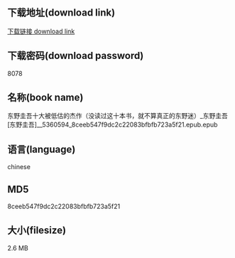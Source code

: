 ## 下载地址(download link)
[下载链接 download link](https://tutu365.netlify.app/?s=%E4%B8%9C%E9%87%8E%E5%9C%AD%E5%90%BE%E5%8D%81%E5%A4%A7%E8%A2%AB%E4%BD%8E%E4%BC%B0%E7%9A%84%E6%9D%B0%E4%BD%9C%EF%BC%88%E6%B2%A1%E8%AF%BB%E8%BF%87%E8%BF%99%E5%8D%81%E6%9C%AC%E4%B9%A6%EF%BC%8C%E5%B0%B1%E4%B8%8D%E7%AE%97%E7%9C%9F%E6%AD%A3%E7%9A%84%E4%B8%9C%E9%87%8E%E8%BF%B7%EF%BC%89_%E4%B8%9C%E9%87%8E%E5%9C%AD%E5%90%BE+%5B%E4%B8%9C%E9%87%8E%E5%9C%AD%E5%90%BE%5D__5360594_8ceeb547f9dc2c22083bfbfb723a5f21.epub)

## 下载密码(download password)
8078

## 名称(book name)
东野圭吾十大被低估的杰作（没读过这十本书，就不算真正的东野迷）_东野圭吾 [东野圭吾]__5360594_8ceeb547f9dc2c22083bfbfb723a5f21.epub.epub

## 语言(language)
chinese

## MD5
8ceeb547f9dc2c22083bfbfb723a5f21

## 大小(filesize)
2.6 MB
